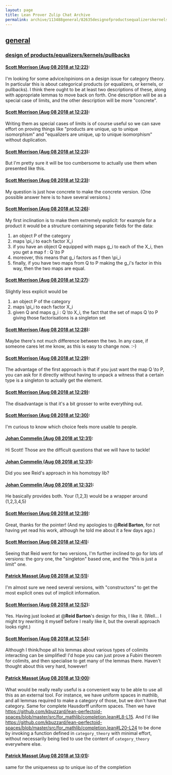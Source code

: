 ```yaml
---
layout: page
title: Lean Prover Zulip Chat Archive 
permalink: archive/113488general/82635designofproductsequalizerskernelspullbacks.html
---
```


## [general](index.html)
### [design of products/equalizers/kernels/pullbacks](82635designofproductsequalizerskernelspullbacks.html)

#### [Scott Morrison (Aug 08 2018 at 12:22)](https://leanprover.zulipchat.com/#narrow/stream/113488-general/topic/design%20of%20products/equalizers/kernels/pullbacks/near/131099434):
I'm looking for some advice/opinions on a design issue for category theory. In particular this is about categorical products (or equalizers, or kernels, or pullbacks). I think there ought to be at least two descriptions of these, along with appropriate lemmas to move back on forth. One description will be as a special case of limits, and the other description will be more "concrete".

#### [Scott Morrison (Aug 08 2018 at 12:23)](https://leanprover.zulipchat.com/#narrow/stream/113488-general/topic/design%20of%20products/equalizers/kernels/pullbacks/near/131099446):
Writing them as special cases of limits is of course useful so we can save effort on proving things like "products are unique, up to unique isomorphism" and "equalizers are unique, up to unique isomorphism" without duplication.

#### [Scott Morrison (Aug 08 2018 at 12:23)](https://leanprover.zulipchat.com/#narrow/stream/113488-general/topic/design%20of%20products/equalizers/kernels/pullbacks/near/131099452):
But I'm pretty sure it will be too cumbersome to actually use them when presented like this.

#### [Scott Morrison (Aug 08 2018 at 12:23)](https://leanprover.zulipchat.com/#narrow/stream/113488-general/topic/design%20of%20products/equalizers/kernels/pullbacks/near/131099467):
My question is just how concrete to make the concrete version. (One possible answer here is to have several versions.)

#### [Scott Morrison (Aug 08 2018 at 12:26)](https://leanprover.zulipchat.com/#narrow/stream/113488-general/topic/design%20of%20products/equalizers/kernels/pullbacks/near/131099622):
My first inclination is to make them extremely explicit: for example for a product it would be a structure containing separate fields for the data:

1. an object P of the category
2. maps \pi_i to each factor X_i
3. if you have an object Q equipped with maps g_i to each of the X_i, then you get a map f : Q \to P
4. moreover, this means that g_i factors as f then \pi_i
5. finally, if you have two maps from Q to P making the g_i's factor in this way, then the two maps are equal.

#### [Scott Morrison (Aug 08 2018 at 12:27)](https://leanprover.zulipchat.com/#narrow/stream/113488-general/topic/design%20of%20products/equalizers/kernels/pullbacks/near/131099652):
Slightly less explicit would be

1. an object P of the category
2. maps \pi_i to each factor X_i
3. given Q and maps g_i : Q \to X_i, the fact that the set of maps Q \to P giving those factorisations is a singleton set

#### [Scott Morrison (Aug 08 2018 at 12:28)](https://leanprover.zulipchat.com/#narrow/stream/113488-general/topic/design%20of%20products/equalizers/kernels/pullbacks/near/131099719):
Maybe there's not much difference between the two. In any case, if someone cares let me know, as this is easy to change now. :-)

#### [Scott Morrison (Aug 08 2018 at 12:29)](https://leanprover.zulipchat.com/#narrow/stream/113488-general/topic/design%20of%20products/equalizers/kernels/pullbacks/near/131099743):
The advantage of the first approach is that if you just want the map Q \to P, you can ask for it directly without having to unpack a witness that a certain type is a singleton to actually get the element.

#### [Scott Morrison (Aug 08 2018 at 12:29)](https://leanprover.zulipchat.com/#narrow/stream/113488-general/topic/design%20of%20products/equalizers/kernels/pullbacks/near/131099746):
The disadvantage is that it's a bit grosser to write everything out.

#### [Scott Morrison (Aug 08 2018 at 12:30)](https://leanprover.zulipchat.com/#narrow/stream/113488-general/topic/design%20of%20products/equalizers/kernels/pullbacks/near/131099795):
I'm curious to know which choice feels more usable to people.

#### [Johan Commelin (Aug 08 2018 at 12:31)](https://leanprover.zulipchat.com/#narrow/stream/113488-general/topic/design%20of%20products/equalizers/kernels/pullbacks/near/131099814):
Hi Scott! Those are the difficult questions that we will have to tackle!

#### [Johan Commelin (Aug 08 2018 at 12:31)](https://leanprover.zulipchat.com/#narrow/stream/113488-general/topic/design%20of%20products/equalizers/kernels/pullbacks/near/131099816):
Did you see Reid's approach in his homotopy lib?

#### [Johan Commelin (Aug 08 2018 at 12:32)](https://leanprover.zulipchat.com/#narrow/stream/113488-general/topic/design%20of%20products/equalizers/kernels/pullbacks/near/131099858):
He basically provides both. Your (1,2,3) would be a wrapper around (1,2,3,4,5)

#### [Scott Morrison (Aug 08 2018 at 12:39)](https://leanprover.zulipchat.com/#narrow/stream/113488-general/topic/design%20of%20products/equalizers/kernels/pullbacks/near/131100108):
Great, thanks for the pointer! (And my apologies to @**Reid Barton**, for not having yet read his work, although he told me about it a few days ago.)

#### [Scott Morrison (Aug 08 2018 at 12:41)](https://leanprover.zulipchat.com/#narrow/stream/113488-general/topic/design%20of%20products/equalizers/kernels/pullbacks/near/131100185):
Seeing that Reid went for two versions, I'm further inclined to go for lots of versions: the gory one, the "singleton" based one, and the "this is just a limit" one.

#### [Patrick Massot (Aug 08 2018 at 12:51)](https://leanprover.zulipchat.com/#narrow/stream/113488-general/topic/design%20of%20products/equalizers/kernels/pullbacks/near/131100527):
I'm almost sure we need several versions, with "constructors" to get the most explicit ones out of implicit information.

#### [Scott Morrison (Aug 08 2018 at 12:52)](https://leanprover.zulipchat.com/#narrow/stream/113488-general/topic/design%20of%20products/equalizers/kernels/pullbacks/near/131100582):
Yes. Having just looked at @**Reid Barton**'s design for this, I like it. (Well... I might try rewriting it myself before I really like it, but the overall approach looks right.)

#### [Scott Morrison (Aug 08 2018 at 12:54)](https://leanprover.zulipchat.com/#narrow/stream/113488-general/topic/design%20of%20products/equalizers/kernels/pullbacks/near/131100638):
Although I think/hope all his lemmas about various types of colimits interacting can be simplified! I'd hope you can just prove a Fubini theorem for colimits, and then specialise to get many of the lemmas there. Haven't thought about this very hard, however!

#### [Patrick Massot (Aug 08 2018 at 13:00)](https://leanprover.zulipchat.com/#narrow/stream/113488-general/topic/design%20of%20products/equalizers/kernels/pullbacks/near/131100815):
What would be really really useful is a convenient way to be able to use all this as an external tool. For instance, we have uniform spaces in mathlib, and all lemmas required to make a category of those, but we don't have that category. Same for complete Hausdorff uniform spaces. Then we have https://github.com/kbuzzard/lean-perfectoid-spaces/blob/master/src/for_mathlib/completion.lean#L8-L15. And I'd like https://github.com/kbuzzard/lean-perfectoid-spaces/blob/master/src/for_mathlib/completion.lean#L20-L24 to be done by invoking a function defined in `category_theory` with minimal effort, without necessarily being tied to use the content of `category_theory` everywhere else.

#### [Patrick Massot (Aug 08 2018 at 13:01)](https://leanprover.zulipchat.com/#narrow/stream/113488-general/topic/design%20of%20products/equalizers/kernels/pullbacks/near/131100843):
same for the uniqueness up to unique iso of the completion

